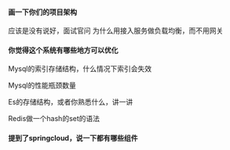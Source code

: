#### 画一下你们的项目架构

应该是没有说好，面试官问 为什么用接入服务做负载均衡，而不用网关

#### 你觉得这个系统有哪些地方可以优化



Mysql的索引存储结构，什么情况下索引会失效



Mysql的性能瓶颈数量



Es的存储结构，或者你熟悉什么，讲一讲



Redis做一个hash的set的语法



#### 提到了springcloud，说一下都有哪些组件



